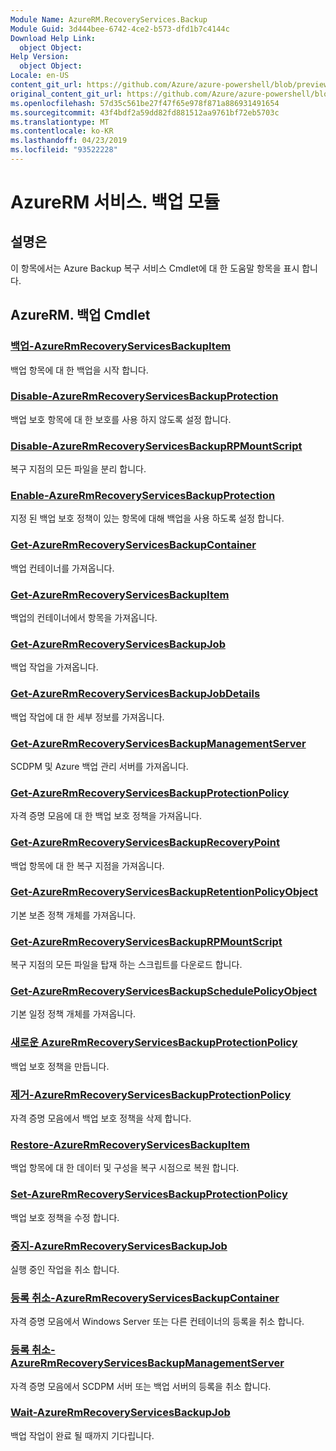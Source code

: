 ```yaml
---
Module Name: AzureRM.RecoveryServices.Backup
Module Guid: 3d444bee-6742-4ce2-b573-dfd1b7c4144c
Download Help Link:
  object Object: 
Help Version:
  object Object: 
Locale: en-US
content_git_url: https://github.com/Azure/azure-powershell/blob/preview/src/ResourceManager/RecoveryServices.Backup/Commands.RecoveryServices.Backup/help/AzureRM.RecoveryServices.Backup.md
original_content_git_url: https://github.com/Azure/azure-powershell/blob/preview/src/ResourceManager/RecoveryServices.Backup/Commands.RecoveryServices.Backup/help/AzureRM.RecoveryServices.Backup.md
ms.openlocfilehash: 57d35c561be27f47f65e978f871a886931491654
ms.sourcegitcommit: 43f4bdf2a59dd82fd881512aa9761bf72eb5703c
ms.translationtype: MT
ms.contentlocale: ko-KR
ms.lasthandoff: 04/23/2019
ms.locfileid: "93522228"
---
```

# AzureRM 서비스. 백업 모듈
## 설명은
이 항목에서는 Azure Backup 복구 서비스 Cmdlet에 대 한 도움말 항목을 표시 합니다.

## AzureRM. 백업 Cmdlet
### [백업-AzureRmRecoveryServicesBackupItem](Backup-AzureRmRecoveryServicesBackupItem.md)
백업 항목에 대 한 백업을 시작 합니다.

### [Disable-AzureRmRecoveryServicesBackupProtection](Disable-AzureRmRecoveryServicesBackupProtection.md)
백업 보호 항목에 대 한 보호를 사용 하지 않도록 설정 합니다.

### [Disable-AzureRmRecoveryServicesBackupRPMountScript](Disable-AzureRmRecoveryServicesBackupRPMountScript.md)
복구 지점의 모든 파일을 분리 합니다.

### [Enable-AzureRmRecoveryServicesBackupProtection](Enable-AzureRmRecoveryServicesBackupProtection.md)
지정 된 백업 보호 정책이 있는 항목에 대해 백업을 사용 하도록 설정 합니다.

### [Get-AzureRmRecoveryServicesBackupContainer](Get-AzureRmRecoveryServicesBackupContainer.md)
백업 컨테이너를 가져옵니다.

### [Get-AzureRmRecoveryServicesBackupItem](Get-AzureRmRecoveryServicesBackupItem.md)
백업의 컨테이너에서 항목을 가져옵니다.

### [Get-AzureRmRecoveryServicesBackupJob](Get-AzureRmRecoveryServicesBackupJob.md)
백업 작업을 가져옵니다.

### [Get-AzureRmRecoveryServicesBackupJobDetails](Get-AzureRmRecoveryServicesBackupJobDetails.md)
백업 작업에 대 한 세부 정보를 가져옵니다.

### [Get-AzureRmRecoveryServicesBackupManagementServer](Get-AzureRmRecoveryServicesBackupManagementServer.md)
SCDPM 및 Azure 백업 관리 서버를 가져옵니다.

### [Get-AzureRmRecoveryServicesBackupProtectionPolicy](Get-AzureRmRecoveryServicesBackupProtectionPolicy.md)
자격 증명 모음에 대 한 백업 보호 정책을 가져옵니다.

### [Get-AzureRmRecoveryServicesBackupRecoveryPoint](Get-AzureRmRecoveryServicesBackupRecoveryPoint.md)
백업 항목에 대 한 복구 지점을 가져옵니다.

### [Get-AzureRmRecoveryServicesBackupRetentionPolicyObject](Get-AzureRmRecoveryServicesBackupRetentionPolicyObject.md)
기본 보존 정책 개체를 가져옵니다.

### [Get-AzureRmRecoveryServicesBackupRPMountScript](Get-AzureRmRecoveryServicesBackupRPMountScript.md)
복구 지점의 모든 파일을 탑재 하는 스크립트를 다운로드 합니다.

### [Get-AzureRmRecoveryServicesBackupSchedulePolicyObject](Get-AzureRmRecoveryServicesBackupSchedulePolicyObject.md)
기본 일정 정책 개체를 가져옵니다.

### [새로운 AzureRmRecoveryServicesBackupProtectionPolicy](New-AzureRmRecoveryServicesBackupProtectionPolicy.md)
백업 보호 정책을 만듭니다.

### [제거-AzureRmRecoveryServicesBackupProtectionPolicy](Remove-AzureRmRecoveryServicesBackupProtectionPolicy.md)
자격 증명 모음에서 백업 보호 정책을 삭제 합니다.

### [Restore-AzureRmRecoveryServicesBackupItem](Restore-AzureRmRecoveryServicesBackupItem.md)
백업 항목에 대 한 데이터 및 구성을 복구 시점으로 복원 합니다.

### [Set-AzureRmRecoveryServicesBackupProtectionPolicy](Set-AzureRmRecoveryServicesBackupProtectionPolicy.md)
백업 보호 정책을 수정 합니다.

### [중지-AzureRmRecoveryServicesBackupJob](Stop-AzureRmRecoveryServicesBackupJob.md)
실행 중인 작업을 취소 합니다.

### [등록 취소-AzureRmRecoveryServicesBackupContainer](Unregister-AzureRmRecoveryServicesBackupContainer.md)
자격 증명 모음에서 Windows Server 또는 다른 컨테이너의 등록을 취소 합니다.

### [등록 취소-AzureRmRecoveryServicesBackupManagementServer](Unregister-AzureRmRecoveryServicesBackupManagementServer.md)
자격 증명 모음에서 SCDPM 서버 또는 백업 서버의 등록을 취소 합니다.

### [Wait-AzureRmRecoveryServicesBackupJob](Wait-AzureRmRecoveryServicesBackupJob.md)
백업 작업이 완료 될 때까지 기다립니다.

